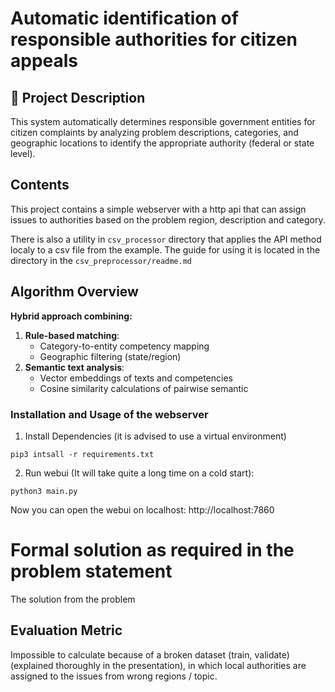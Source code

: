# Automatic identification of responsible authorities for citizen appeals

## 📌 Project Description
This system automatically determines responsible government entities for citizen complaints by analyzing problem 
descriptions, categories, and geographic locations to identify the appropriate authority (federal or state level).

## Contents
This project contains a simple webserver with a http api that can assign issues to authorities based on the problem
region, description and category. 

There is also a utility in `csv_processor` directory that applies the API method localy to a csv file from the example.
The guide for using it is located in the directory in the `csv_preprocessor/readme.md`

## Algorithm Overview
**Hybrid approach combining:**
1. **Rule-based matching**:
   - Category-to-entity competency mapping
   - Geographic filtering (state/region)
2. **Semantic text analysis**:
   - Vector embeddings of texts and competencies
   - Cosine similarity calculations of pairwise semantic 



### Installation and Usage of the webserver

1. Install Dependencies (it is advised to use a virtual environment)
```shell
pip3 intsall -r requirements.txt
```
2. Run webui (It will take quite a long time on a cold start):
```shell
python3 main.py
```

Now you can open the webui on localhost: http://localhost:7860

# Formal solution as required in the problem statement
The solution from the problem 


## Evaluation Metric
Impossible to calculate because of a broken dataset (train, validate) (explained thoroughly in the presentation), 
in which local authorities are assigned to the issues from wrong regions / topic.

